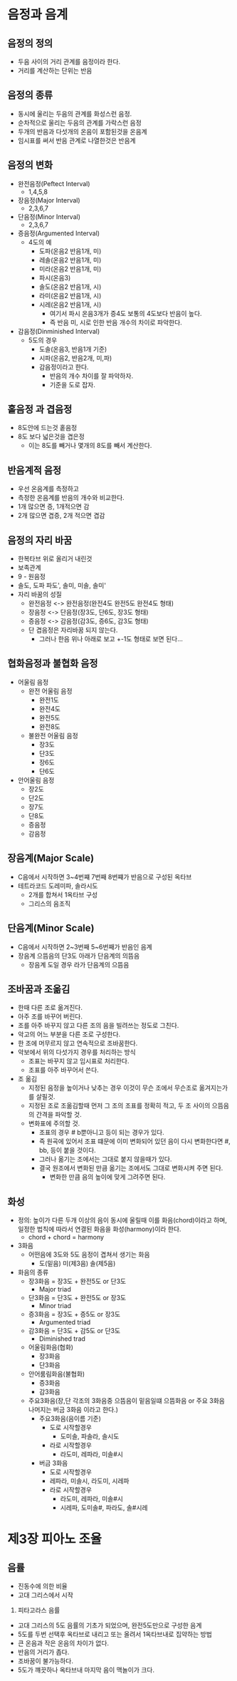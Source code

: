 # 음정과 음계

## 음정의 정의
  - 두음 사이의 거리 관계를 음정이라 한다.
  - 거리를 계산하는 단위는 반음

## 음정의 종류
  - 동시에 울리는 두음의 관계를 화성스런 음정.
  - 순차적으로 울리는 두음의 관계를 가락스런 음정
  - 두개의 반음과 다섯개의 온음이 포함된것을 온음계
  - 임시표를 써서 반음 관계로 나열한것은 반음계

## 음정의 변화
  - 완전음정(Peftect Interval)
    - 1,4,5,8
  - 장음정(Major Interval)
    - 2,3,6,7
  - 단음정(Minor Interval)
    - 2,3,6,7
  - 증음정(Argumented Interval)
    - 4도의 예
      - 도파(온음2 반음1개, 미)
      - 레솔(온음2 반음1개, 미)
      - 미라(온음2 반음1개, 미)
      - 파시(온음3)
      - 솔도(온음2 반음1개, 시)
      - 라미(온음2 반음1개, 시)
      - 시레(온음2 반음1개, 시)
        - 여기서 파시 온음3개가 증4도 보통의 4도보다 반음이 높다.
        - 즉 반음 미, 시로 인한 반음 개수의 차이로 파악한다.
  - 감음정(Dinminished Interval)
    - 5도의 경우
      - 도솔(온음3, 반음1개 기준)
      - 시파(온음2, 반음2개, 미,파)
      - 감음정이라고 한다.
        - 반음의 개수 차이를 잘 파악하자.
        - 기준을 도로 잡자.

## 홑음정 과 겹음정
  - 8도안에 드는것 홑음정
  - 8도 보다 넓은것을 겹은정
    - 이는 8도를 빼거나 몇개의 8도를 빼서 계산한다.

## 반음계적 음정
  - 우선 온음계를 측정하고
  - 측정한 온음계를 반음의 개수와 비교한다.
  - 1개 많으면 증, 1개적으면 감
  - 2개 많으면 겹증, 2개 적으면 겹감

## 음정의 자리 바꿈
  - 한복타브 위로 올리거 내린것
  - 보족관계
  - 9 - 원음정
  - 솔도, 도파 파도', 솔미, 미솔, 솔미'
  - 자리 바꿈의 성질
    - 완전음정 <-> 완전음정(완전4도 완전5도 완전4도 형태)
    - 장음정 <-> 단음정(장3도, 단6도, 장3도 형태)
    - 증음정 <-> 감음정(감3도, 증6도, 감3도 형태)
    - 단 겹음정은 자리바꿈 되지 않는다.
      - 그러나 한음 위나 아래로 보고 +-1도 형태로 보면 된다...

## 협화음정과 불협화 음정
  - 어울림 음정
    - 완전 어울림 음정
      - 완전1도
      - 완전4도
      - 완전5도 
      - 완전8도
    - 불완전 어울림 음정
      - 장3도
      - 단3도
      - 장6도
      - 단6도
  - 안어울림 음정
    - 장2도 
    - 단2도
    - 장7도
    - 단8도
    - 증음정
    - 감음정

## 장음계(Major Scale)
  - C음에서 시작하면 3~4번쨰 7번째 8번쨰가 반음으로 구성된 옥타브
  - 테트라코드 도레미파, 솔라시도
    - 2개를 합쳐서 1옥타브 구성
    - 그리스의 음조직

## 단음계(Minor Scale) 
  - C음에서 시작하면 2~3번째 5~6번째가 반음인 음계
  - 장음계 으뜸음의 단3도 아래가 단음계의 의뜸음
    - 장음계 도일 경우 라가 단음계의 으뜸음

## 조바꿈과 조옮김
  - 한때 다른 조로 옮겨진다.
  - 아주 조를 바꾸어 버린다.
  - 조를 아주 바꾸지 않고 다른 조의 음을 빌려쓰는 정도로 그친다.
  - 악고의 어느 부분을 다른 조로 구성한다.
  - 한 조에 머무르지 않고 연속적으로 조바꿈한다.
  - 악보에서 위의 다섯가지 경우를 처리하는 방식
    - 조표는 바꾸지 않고 임시표로 처리한다.
    - 조표를 아주 바꾸어서 쓴다.
  - 조 옮김
    - 지정된 음정을 높이거나 낮추는 경우 이것이 무슨 조에서 무슨조로 옮겨지는가를 살필것.
    - 지정된 조로 조옮김할때 먼저 그 조의 조표를 정확히 적고, 두 조 사이의 으뜸음의 간격을 파악할 것.
    - 변화표에 주의할 것.
      - 조표의 경우 # b뿐아니고 등이 되는 경우가 있다.
      - 즉 원곡에 있어서 조표 떄문에 이미 변화되어 있던 음이 다시 변화한다면 #, bb, 등이 붙을 것이다.
      - 그러나 옮기는 조에서는 그대로 붙지 않을때가 있다.
      - 결국 원조에서 변화된 만큼 옮기는 조에서도 그대로 변화시켜 주면 된다.
        - 변화한 만큼 음의 높이에 맞게 그려주면 된다.

## 화성
  - 정의: 높이가 다른 두개 이상의 음이 동시에 울릴때 이를 화음(chord)이라고 하며, 일정한 법칙에 따라서 연결된 화음을 화성(harmony)이라 한다.
    - chord + chord = harmony
  - 3화음
    - 어떤음에 3도와 5도 음정이 겹쳐서 생기는 화음
      - 도(밑음) 미(제3음) 솔(제5음)
  - 화음의 종류
    - 장3화음 = 장3도 + 완전5도 or 단3도
      - Major triad
    - 단3화음 = 단3도 + 완전5도 or 장3도
      - Minor triad
    - 증3화음 = 장3도 + 증5도 or 장3도
      - Argumented triad
    - 감3화음 = 단3도 + 감5도 or 단3도
      - Diminished trad
    - 어울림화음(협화)
      - 장3화음
      - 단3화음
    - 안어룸림화음(불협화)
      - 증3화음
      - 감3화음
    - 주요3화음(장,단 각조의 3화음중 으뜸음이 밑음일떄 으뜸화음 or 주요 3화음 나머지는 버금 3화음 이라고 한다.)
      - 주요3화음(음이름 기준)
        - 도로 시작할경우
          - 도미솔, 파솔라, 솔시도
        - 라로 시작할경우
          - 라도미, 레파라, 미솔#시
      - 버금 3화음
         - 도로 시작할경우
          - 레파라, 미솔시, 라도미, 시레파
        - 라로 시작할경우
          - 라도미, 레파라, 미솔#시   
          - 시레파, 도미솔#, 파라도, 솔#시레

# 제3장 피아노 조율
## 음률
- 진동수에 의한 비율
- 고대 그리스에서 시작
1. 피타고라스 음률
- 고대 그리스의 5도 음률의 기초가 되었으며, 완전5도만으로 구성한 음계
- 5도를 두번 선택후 옥타브로 내리고 또는 올려서 1옥타브내로 집약하는 방법
- 큰 온음과 작은 온음의 차이가 없다.
- 반음의 거리가 좁다.
- 조바꿈이 불가능하다.
- 5도가 꺠끗하나 옥타브내 마지막 음이 맥놀이가 크다.